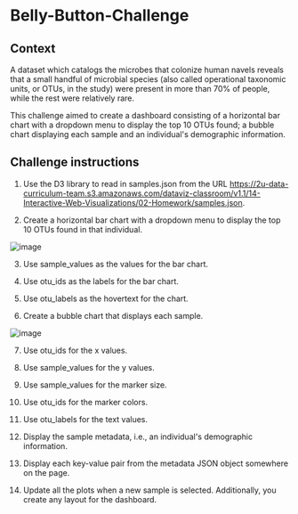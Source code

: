# Belly-Button-Challenge

## Context

A dataset which catalogs the microbes that colonize human navels reveals that a small handful of microbial species (also called operational taxonomic units, or OTUs, in the study) were present in more than 70% of people, while the rest were relatively rare.

This challenge aimed to create a dashboard consisting of a horizontal bar chart with a dropdown menu to display the top 10 OTUs found; a bubble chart  displaying each sample and an individual's demographic information.

## Challenge instructions

1. Use the D3 library to read in samples.json from the URL https://2u-data-curriculum-team.s3.amazonaws.com/dataviz-classroom/v1.1/14-Interactive-Web-Visualizations/02-Homework/samples.json.

2. Create a horizontal bar chart with a dropdown menu to display the top 10 OTUs found in that individual.

![image](https://user-images.githubusercontent.com/113676942/228804685-689bb950-5913-4ffd-aaca-7bdf04191200.png)

3. Use sample_values as the values for the bar chart.

4. Use otu_ids as the labels for the bar chart.

5. Use otu_labels as the hovertext for the chart.

6. Create a bubble chart that displays each sample.

![image](https://user-images.githubusercontent.com/113676942/228804899-1725d031-83ac-496b-abf3-751a4b24df7a.png)

7. Use otu_ids for the x values.

8. Use sample_values for the y values.

9. Use sample_values for the marker size.

10. Use otu_ids for the marker colors.

11.  Use otu_labels for the text values.

12. Display the sample metadata, i.e., an individual's demographic information.

13. Display each key-value pair from the metadata JSON object somewhere on the page.

14. Update all the plots when a new sample is selected. Additionally, you create any layout for the dashboard.
